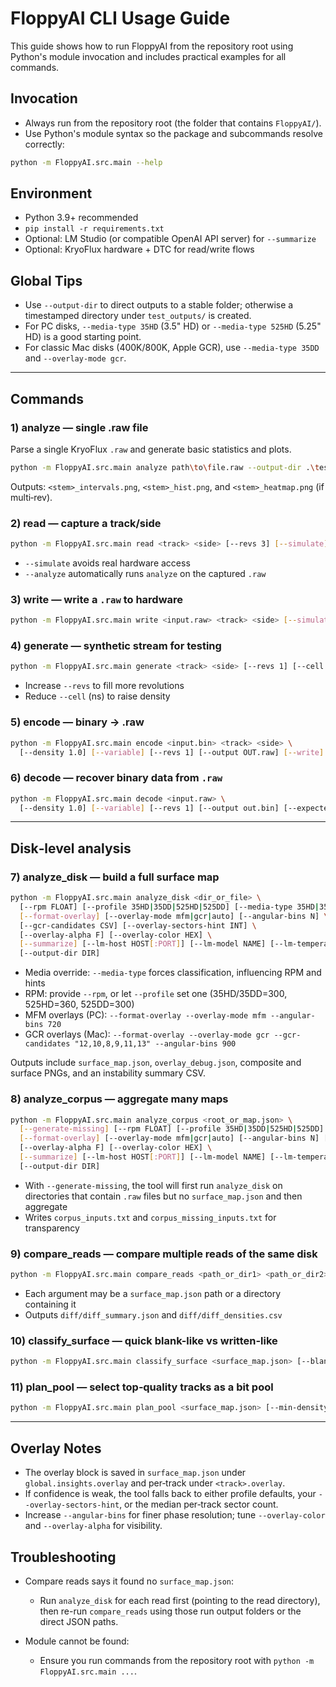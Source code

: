 # FloppyAI CLI Usage Guide

This guide shows how to run FloppyAI from the repository root using Python's module invocation and includes practical examples for all commands.

## Invocation

- Always run from the repository root (the folder that contains `FloppyAI/`).
- Use Python's module syntax so the package and subcommands resolve correctly:

```bash
python -m FloppyAI.src.main --help
```

## Environment

- Python 3.9+ recommended
- `pip install -r requirements.txt`
- Optional: LM Studio (or compatible OpenAI API server) for `--summarize`
- Optional: KryoFlux hardware + DTC for read/write flows

## Global Tips

- Use `--output-dir` to direct outputs to a stable folder; otherwise a timestamped directory under `test_outputs/` is created.
- For PC disks, `--media-type 35HD` (3.5" HD) or `--media-type 525HD` (5.25" HD) is a good starting point.
- For classic Mac disks (400K/800K, Apple GCR), use `--media-type 35DD` and `--overlay-mode gcr`.

---

## Commands

### 1) analyze — single .raw file

Parse a single KryoFlux `.raw` and generate basic statistics and plots.

```bash
python -m FloppyAI.src.main analyze path\to\file.raw --output-dir .\test_outputs\single
```

Outputs: `<stem>_intervals.png`, `<stem>_hist.png`, and `<stem>_heatmap.png` (if multi‑rev).

### 2) read — capture a track/side

```bash
python -m FloppyAI.src.main read <track> <side> [--revs 3] [--simulate] [--analyze] [--output-dir DIR]
```

- `--simulate` avoids real hardware access
- `--analyze` automatically runs `analyze` on the captured `.raw`

### 3) write — write a `.raw` to hardware

```bash
python -m FloppyAI.src.main write <input.raw> <track> <side> [--simulate] [--output-dir DIR]
```

### 4) generate — synthetic stream for testing

```bash
python -m FloppyAI.src.main generate <track> <side> [--revs 1] [--cell 4000] [--analyze] [--output-dir DIR]
```

- Increase `--revs` to fill more revolutions
- Reduce `--cell` (ns) to raise density

### 5) encode — binary → .raw

```bash
python -m FloppyAI.src.main encode <input.bin> <track> <side> \
  [--density 1.0] [--variable] [--revs 1] [--output OUT.raw] [--write] [--simulate] [--analyze] [--output-dir DIR]
```

### 6) decode — recover binary data from `.raw`

```bash
python -m FloppyAI.src.main decode <input.raw> \
  [--density 1.0] [--variable] [--revs 1] [--output out.bin] [--expected orig.bin] [--output-dir DIR]
```

---

## Disk‑level analysis

### 7) analyze_disk — build a full surface map

```bash
python -m FloppyAI.src.main analyze_disk <dir_or_file> \
  [--rpm FLOAT] [--profile 35HD|35DD|525HD|525DD] [--media-type 35HD|35DD|525HD|525DD] \
  [--format-overlay] [--overlay-mode mfm|gcr|auto] [--angular-bins N] \
  [--gcr-candidates CSV] [--overlay-sectors-hint INT] \
  [--overlay-alpha F] [--overlay-color HEX] \
  [--summarize] [--lm-host HOST[:PORT]] [--lm-model NAME] [--lm-temperature F] \
  [--output-dir DIR]
```

- Media override: `--media-type` forces classification, influencing RPM and hints
- RPM: provide `--rpm`, or let `--profile` set one (35HD/35DD=300, 525HD=360, 525DD=300)
- MFM overlays (PC): `--format-overlay --overlay-mode mfm --angular-bins 720`
- GCR overlays (Mac): `--format-overlay --overlay-mode gcr --gcr-candidates "12,10,8,9,11,13" --angular-bins 900`

Outputs include `surface_map.json`, `overlay_debug.json`, composite and surface PNGs, and an instability summary CSV.

### 8) analyze_corpus — aggregate many maps

```bash
python -m FloppyAI.src.main analyze_corpus <root_or_map.json> \
  [--generate-missing] [--rpm FLOAT] [--profile 35HD|35DD|525HD|525DD] [--media-type 35HD|35DD|525HD|525DD] \
  [--format-overlay] [--overlay-mode mfm|gcr|auto] [--angular-bins N] [--gcr-candidates CSV] [--overlay-sectors-hint INT] \
  [--overlay-alpha F] [--overlay-color HEX] \
  [--summarize] [--lm-host HOST[:PORT]] [--lm-model NAME] [--lm-temperature F] \
  [--output-dir DIR]
```

- With `--generate-missing`, the tool will first run `analyze_disk` on directories that contain `.raw` files but no `surface_map.json` and then aggregate
- Writes `corpus_inputs.txt` and `corpus_missing_inputs.txt` for transparency

### 9) compare_reads — compare multiple reads of the same disk

```bash
python -m FloppyAI.src.main compare_reads <path_or_dir1> <path_or_dir2> [<...>] [--output-dir DIR]
```

- Each argument may be a `surface_map.json` path or a directory containing it
- Outputs `diff/diff_summary.json` and `diff/diff_densities.csv`

### 10) classify_surface — quick blank-like vs written-like

```bash
python -m FloppyAI.src.main classify_surface <surface_map.json> [--blank-density-thresh 1000] [--output-dir DIR]
```

### 11) plan_pool — select top‑quality tracks as a bit pool

```bash
python -m FloppyAI.src.main plan_pool <surface_map.json> [--min-density 2000] [--top-percent 0.2] [--output-dir DIR]
```

---

## Overlay Notes

- The overlay block is saved in `surface_map.json` under `global.insights.overlay` and per‑track under `<track>.overlay`.
- If confidence is weak, the tool falls back to either profile defaults, your `--overlay-sectors-hint`, or the median per‑track sector count.
- Increase `--angular-bins` for finer phase resolution; tune `--overlay-color` and `--overlay-alpha` for visibility.

## Troubleshooting

- Compare reads says it found no `surface_map.json`:
  - Run `analyze_disk` for each read first (pointing to the read directory), then re-run `compare_reads` using those run output folders or the direct JSON paths.

- Module cannot be found:
  - Ensure you run commands from the repository root with `python -m FloppyAI.src.main ...`.
